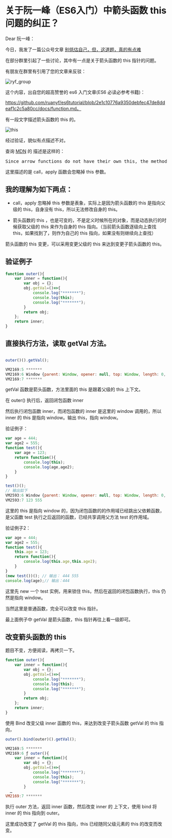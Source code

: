 # 关于阮一峰（ES6入门）中箭头函数 this 问题的纠正？

Dear 阮一峰：

今日，我发了一篇公众号文章 [别低估自己，但，这道题，真的有点难](https://mp.weixin.qq.com/s/1iw1MBfitockO5U0ZJIeXQ)

在部分群里引起了一些讨论，其中有一点是关于箭头函数的 this 指针的问题。  

有朋友在群里有引用了您的文章来反驳：

![ryf_group](https://img12.360buyimg.com/img/s2064x996_jfs/t1/116914/3/1932/342627/5e9d7124E7be097af/aa0d6f675e406c14.png)

这个内容，出自您的超高赞誉的 es6 入门文章(ES6 必读必参考书籍)：

https://github.com/ruanyf/es6tutorial/blob/2e1c10776a9350debfec47de8ddeaf1c2c5a80cc/docs/function.md。

有一段文字描述箭头函数的 this 的。

![this](https://img12.360buyimg.com/img/s1598x562_jfs/t1/101392/28/19115/177302/5e9d6d17E506d415b/53227e5d5634b28d.png)

经过验证，貌似有点描述不对。  

查询 [MDN](https://developer.mozilla.org/en-US/docs/Web/JavaScript/Reference/Functions/Arrow_functions) 的 描述是这样的：

<pre>
Since arrow functions do not have their own this, the methods call() and apply() can only pass in parameters. Any this argument is ignored.
</pre>

这里描述的是 call，apply 函数会忽略掉 this 参数。

## 我的理解为如下两点：

- call，apply 忽略掉 this 参数是表象，实际上是因为箭头函数的 this 是指向父级的 this，自身没有 this，所以无法修改自身的 this。

- 箭头函数的 this ，也是可变的，不是定义时候所在的对象，而是动态执行的时候获取父级的 this 来作为自身的 this 指向。（当前箭头函数逐级向上查找 this，如果找到了，则作为自己的 this 指向，如果没有则继续向上查找）

箭头函数的 this 变更，可以采用变更父级的 this 来达到变更子箭头函数的 this。

## 验证例子

```js
function outer(){
    var inner = function(){
        var obj = {};
        obj.getVal=()=>{
            console.log("*******");
            console.log(this);
            console.log("*******");
        }
        return obj;
    };
    return inner; 
}

```
## 直接执行方法，读取 getVal 方法。

```js

outer()().getVal();

VM2169:5 *******
VM2169:6 Window {parent: Window, opener: null, top: Window, length: 0, frames: Window, …}
VM2169:7 *******

```
getVal 函数是箭头函数，方法里面的 this 是跟着父级的 this 上下文。

在 outer() 执行后，返回闭包函数 inner

然后执行闭包函数 inner，而闭包函数的 inner 是这里的 window 调用的，所以 inner 的 this 是指向 window。输出 this，指向 window。

验证例子：

```js
var age = 444;
var age2 = 555;
function test(){
    var age = 123;
    return function(){
        console.log(this);
        console.log(age,age2);
    }
}

test()();
// 输出如下
VM2593:6 Window {parent: Window, opener: null, top: Window, length: 0, frames: Window, …}
VM2593:7 123 555
```

这里的 this 是指向 window 的，因为闭包函数的的作用域已经跳出父依赖函数，是父函数 test 执行之后返回的函数，已经共享调用父方法 test 的作用域。

验证例子2：

```js
var age = 444;
var age2 = 555;
function test(){
    this.age = 123;
    return function(){
        console.log(this.age,this.age2);
    }
}
(new test())(); // 输出： 444 555
console.log(age);// 输出：444
```
这里先 new 一个 test 实例，用来锁住 this，然后在返回的闭包函数执行，this 仍然是指向 window。

当然这里是普通函数，完全可以改变 this 指针。

最上面例子中 getVal 是箭头函数，this 指针再往上看一级即可。

## 改变箭头函数的 this

题目不变，方便阅读，再拷贝一下。
```js
function outer(){
    var inner = function(){
        var obj = {};
        obj.getVal=()=>{
            console.log("*******");
            console.log(this);
            console.log("*******");
        }
        return obj;
    };
    return inner; 
}
```
使用 Bind 改变父级 inner 函数的 this，来达到改变子箭头函数 getVal 的 this 指向，

```js
outer().bind(outer)().getVal();

VM2169:5 *******
VM2169:6 ƒ outer(){
    var inner = function(){
        var obj = {};
        obj.getVal=()=>{
            console.log("*******");
            console.log(this);
            console.log("*******");
        }
  …
VM2169:7 *******
```

执行 outer 方法，返回 inner 函数，然后改变 inner 的 上下文，使用 bind 将 inner 的 this 指向到 outer。

这里成功改变了 getVal 的 this 指向，this 已经随同父级元素的 this 的改变而改变。




